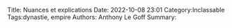 Title: Nuances et explications
Date: 2022-10-08 23:01
Category:Inclassable
Tags:dynastie, empire
Authors: Anthony Le Goff
Summary:




